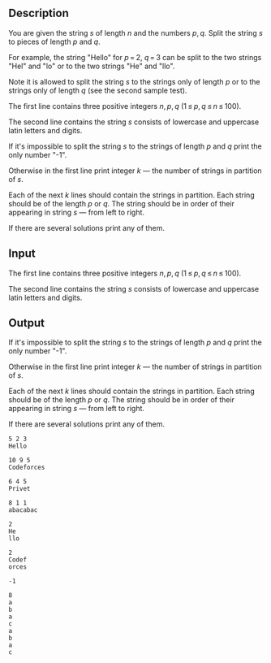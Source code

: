 ## Description

<div><p>You are given the string <span class="tex-span"><i>s</i></span> of length <span class="tex-span"><i>n</i></span> and the numbers <span class="tex-span"><i>p</i>, <i>q</i></span>. Split the string <span class="tex-span"><i>s</i></span> to pieces of length <span class="tex-span"><i>p</i></span> and <span class="tex-span"><i>q</i></span>.</p><p>For example, the string "<span class="tex-font-style-tt">Hello</span>" for <span class="tex-span"><i>p</i> = 2</span>, <span class="tex-span"><i>q</i> = 3</span> can be split to the two strings "<span class="tex-font-style-tt">Hel</span>" and "<span class="tex-font-style-tt">lo</span>" or to the two strings "<span class="tex-font-style-tt">He</span>" and "<span class="tex-font-style-tt">llo</span>".</p><p>Note it is allowed to split the string <span class="tex-span"><i>s</i></span> to the strings only of length <span class="tex-span"><i>p</i></span> or to the strings only of length <span class="tex-span"><i>q</i></span> (see the second sample test).</p></div><div class="input-specification"><p>The first line contains three positive integers <span class="tex-span"><i>n</i>, <i>p</i>, <i>q</i></span> (<span class="tex-span">1 ≤ <i>p</i>, <i>q</i> ≤ <i>n</i> ≤ 100</span>).</p><p>The second line contains the string <span class="tex-span"><i>s</i></span> consists of lowercase and uppercase latin letters and digits.</p></div><div class="output-specification"><p>If it's impossible to split the string <span class="tex-span"><i>s</i></span> to the strings of length <span class="tex-span"><i>p</i></span> and <span class="tex-span"><i>q</i></span> print the only number "<span class="tex-font-style-tt">-1</span>".</p><p>Otherwise in the first line print integer <span class="tex-span"><i>k</i></span> — the number of strings in partition of <span class="tex-span"><i>s</i></span>.</p><p>Each of the next <span class="tex-span"><i>k</i></span> lines should contain the strings in partition. Each string should be of the length <span class="tex-span"><i>p</i></span> or <span class="tex-span"><i>q</i></span>. The string should be in order of their appearing in string <span class="tex-span"><i>s</i></span> — from left to right.</p><p>If there are several solutions print any of them.</p></div>

## Input

<p>The first line contains three positive integers <span class="tex-span"><i>n</i>, <i>p</i>, <i>q</i></span> (<span class="tex-span">1 ≤ <i>p</i>, <i>q</i> ≤ <i>n</i> ≤ 100</span>).</p><p>The second line contains the string <span class="tex-span"><i>s</i></span> consists of lowercase and uppercase latin letters and digits.</p>

## Output

<p>If it's impossible to split the string <span class="tex-span"><i>s</i></span> to the strings of length <span class="tex-span"><i>p</i></span> and <span class="tex-span"><i>q</i></span> print the only number "<span class="tex-font-style-tt">-1</span>".</p><p>Otherwise in the first line print integer <span class="tex-span"><i>k</i></span> — the number of strings in partition of <span class="tex-span"><i>s</i></span>.</p><p>Each of the next <span class="tex-span"><i>k</i></span> lines should contain the strings in partition. Each string should be of the length <span class="tex-span"><i>p</i></span> or <span class="tex-span"><i>q</i></span>. The string should be in order of their appearing in string <span class="tex-span"><i>s</i></span> — from left to right.</p><p>If there are several solutions print any of them.</p>





```input1
5 2 3
Hello

```




```input2
10 9 5
Codeforces

```




```input3
6 4 5
Privet

```




```input4
8 1 1
abacabac

```




```output1
2
He
llo

```




```output2
2
Codef
orces

```




```output3
-1

```




```output4
8
a
b
a
c
a
b
a
c

```



